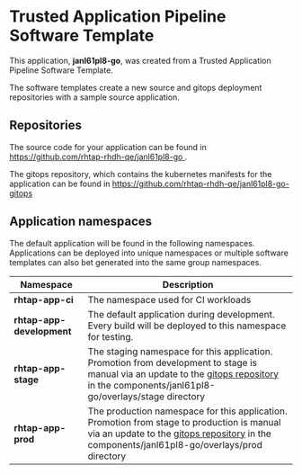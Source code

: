# Trusted Application Pipeline Software Template

This application, **janl61pl8-go**, was created from a Trusted Application Pipeline Software Template.

The software templates create a new source and gitops deployment repositories with a sample source application. 

## Repositories

The source code for your application can be found in [https://github.com/rhtap-rhdh-qe/janl61pl8-go ](https://github.com/rhtap-rhdh-qe/janl61pl8-go ).
 
The gitops repository, which contains the kubernetes manifests for the application can be found in 
[https://github.com/rhtap-rhdh-qe/janl61pl8-go-gitops ](https://github.com/rhtap-rhdh-qe/janl61pl8-go-gitops ) 

## Application namespaces 

The default application will be found in the following namespaces. Applications can be deployed into unique namespaces or multiple software templates can also bet generated into the same group namespaces.  

|  Namespace   |  Description   |  
| -------- | -------- |
| **rhtap-app-ci** | The namespace used for CI workloads |
| **rhtap-app-development** | The default application during development. Every build will be deployed to this namespace for testing. |
| **rhtap-app-stage** | The staging namespace for this application. Promotion from development to stage is manual via an update to the [gitops repository](https://github.com/rhtap-rhdh-qe/janl61pl8-go-gitops ) in the components/janl61pl8-go/overlays/stage directory |
| **rhtap-app-prod** | The production namespace for this application. Promotion from stage to production is manual via an update to the [gitops repository](https://github.com/rhtap-rhdh-qe/janl61pl8-go-gitops ) in the components/janl61pl8-go/overlays/prod directory |